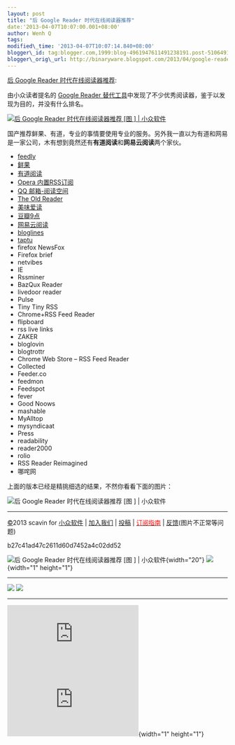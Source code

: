 ```yaml
--- 
layout: post 
title: "后 Google Reader 时代在线阅读器推荐" 
date:'2013-04-07T10:07:00.001+08:00' 
author: Wenh Q
tags:
modified\_time: '2013-04-07T10:07:14.840+08:00' 
blogger\_id: tag:blogger.com,1999:blog-4961947611491238191.post-510649190696921041
blogger\_orig\_url: http://binaryware.blogspot.com/2013/04/google-reader.html
--- 
```

[后 Google
Reader 时代在线阅读器推荐](http://www.appinn.com/online-rss-reader/):

由小众读者提名的 [Google Reader
替代工具](http://www.appinn.com/greader-substitute/)中发现了不少优秀阅读器，鉴于以发现为目的，并没有什么排名。

[![后 Google Reader 时代在线阅读器推荐
[图
] |
小众软件](http://img3.appinn.com/images/201303/2013-03-29-4-30.png/o "后 Google Reader 时代在线阅读器推荐[图] | 小众软件")](http://www.appinn.com/online-rss-reader/)

国产推荐鲜果、有道，专业的事情要使用专业的服务。另外我一直以为有道和网易是一家公司，木有想到竟然还有**有道阅读**和**网易云阅读**两个家伙。


-   [feedly](http://www.feedly.com/home#welcome)
-   [鲜果](http://xianguo.com/)
-   [有道阅读](http://reader.youdao.com/)
-   [Opera 内置RSS订阅](http://www.opera.com/zh-cn/)
-   [QQ 邮箱-阅读空间](http://mail.qq.com/)
-   [The Old Reader](http://theoldreader.com/)
-   [美味爱读](http://readwise.net/)
-   [豆瓣9点](http://9.douban.com/)
-   [网易云阅读](http://yuedu.163.com/)
-   [bloglines](http://www.bloglines.com/)
-   [taptu](https://www.taptu.com/)
-   firefox NewsFox
-   Firefox brief
-   netvibes
-   IE
-   Rssminer
-   BazQux Reader
-   livedoor reader
-   Pulse
-   Tiny Tiny RSS
-   Chrome+RSS Feed Reader
-   flipboard
-   rss live links
-   ZAKER
-   bloglovin
-   blogtrottr
-   Chrome Web Store – RSS Feed Reader
-   Collected
-   Feeder.co
-   feedmon
-   Feedspot
-   fever
-   Good Noows
-   mashable
-   MyAlltop
-   mysyndicaat
-   Press
-   readability
-   reader2000
-   rolio
-   RSS Reader Reimagined
-   哪咤网

上面的版本已经是精挑细选的结果，不然你看看下面的图片：

![后 Google Reader 时代在线阅读器推荐
[图
] |
小众软件](http://img3.appinn.com/images/201303/2013-03-26-3-39-37_0.png/o "后 Google Reader 时代在线阅读器推荐[图] | 小众软件")


------------------------------------------------------------------------

[©](http://www.appinn.com/copyright/?utm_source=feeds&utm_medium=copyright&utm_campaign=feeds "版权声明")2013
scavin for
[小众软件](http://www.appinn.com/?utm_source=feeds&utm_medium=appinn&utm_campaign=feeds "本文来自小众软件")
|
[加入我们](http://www.appinn.com/join-us/?utm_source=feeds&utm_medium=joinus&utm_campaign=feeds "加入小众软件")
|
[投稿](http://www.appinn.com/contribute/?utm_source=feeds&utm_medium=contribute&utm_campaign=feeds "给小众软件投稿")
| [<span
style="color: red;">订阅指南</span>](http://www.appinn.com/feeds-subscribe/?utm_source=feeds&utm_medium=feedsubscribe&utm_campaign=feeds "可以分类订阅小众，Windows/MAC/游戏")
| [反馈](http://appinn.wufoo.com/forms/eccae-aeeae/)(图片不正常等问题)

b27c41ad47c2611d60d7452a4c02dd52

![后 Google Reader 时代在线阅读器推荐
[图
] |
小众软件](http://s33.sitemeter.com/meter.asp?site=s33appinn "后 Google Reader 时代在线阅读器推荐[图] | 小众软件"){width="20"}
![](http://appinn.feedsportal.com/c/33935/f/615575/s/2a3a0b1e/mf.gif){width="1"
height="1"}


<div>

  -------------------------------------------------------------------------------------------------------------------------------------------------------------------------------------------------------------------------------------------------------------------------------------------- -------------------------------------------------------------------------------------------------------------------------------------------------------------------------------------------------------------------------------------------------------------------------------
  [![](http://res3.feedsportal.com/images/emailthis2.gif)](http://share.feedsportal.com/viral/sendEmail.cfm?lang=en&title=%E5%90%8E+Google+Reader+%E6%97%B6%E4%BB%A3%E5%9C%A8%E7%BA%BF%E9%98%85%E8%AF%BB%E5%99%A8%E6%8E%A8%E8%8D%90&link=http%3A%2F%2Fwww.appinn.com%2Fonline-rss-reader%2F)   [![](http://res3.feedsportal.com/images/bookmark.gif)](http://res.feedsportal.com/viral/bookmark.cfm?title=%E5%90%8E+Google+Reader+%E6%97%B6%E4%BB%A3%E5%9C%A8%E7%BA%BF%E9%98%85%E8%AF%BB%E5%99%A8%E6%8E%A8%E8%8D%90&link=http%3A%2F%2Fwww.appinn.com%2Fonline-rss-reader%2F)
  -------------------------------------------------------------------------------------------------------------------------------------------------------------------------------------------------------------------------------------------------------------------------------------------- -------------------------------------------------------------------------------------------------------------------------------------------------------------------------------------------------------------------------------------------------------------------------------

</div>





[![](http://da.feedsportal.com/r/161990866751/u/0/f/615575/c/33935/s/2a3a0b1e/a2.img)](http://da.feedsportal.com/r/161990866751/u/0/f/615575/c/33935/s/2a3a0b1e/a2.htm)![](http://pi.feedsportal.com/r/161990866751/u/0/f/615575/c/33935/s/2a3a0b1e/a2t.img){width="1"
height="1"}
